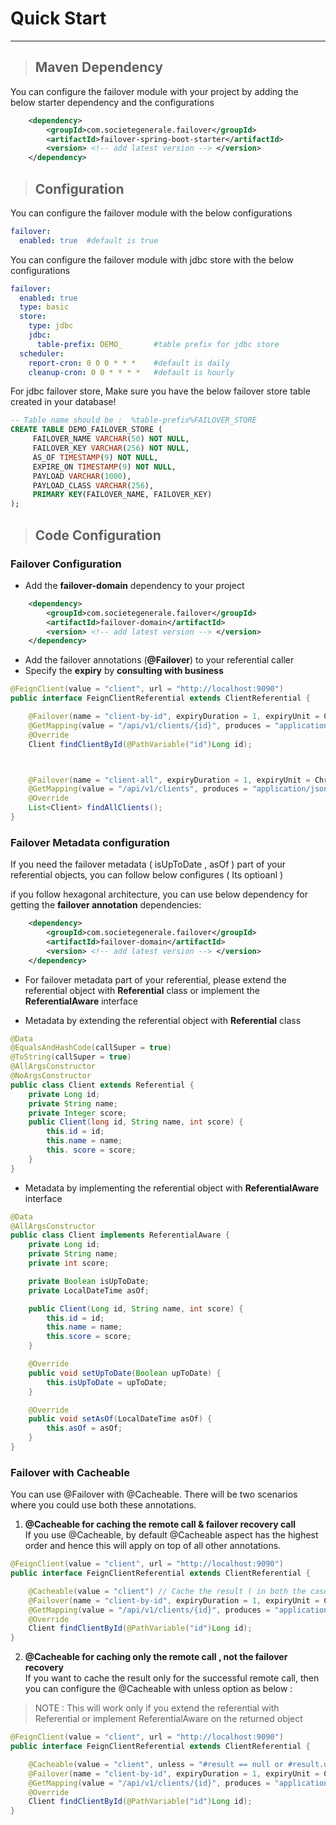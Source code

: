 # Quick Start
-------------

> ## Maven Dependency

You can configure the failover module with your project by adding the below starter dependency and the configurations
 
```pom.xml
    <dependency>
        <groupId>com.societegenerale.failover</groupId>
        <artifactId>failover-spring-boot-starter</artifactId>
        <version> <!-- add latest version --> </version>
    </dependency>
```

> ## Configuration

You can configure the failover module with the below configurations
```yaml
failover:
  enabled: true  #default is true
```

You can configure the failover module with jdbc store with the below configurations

```yaml
failover:
  enabled: true
  type: basic
  store:
    type: jdbc
    jdbc:
      table-prefix: DEMO_       #table prefix for jdbc store
  scheduler:
    report-cron: 0 0 0 * * *    #default is daily
    cleanup-cron: 0 0 * * * *   #default is hourly
```

For jdbc failover store, Make sure you have the below failover store table created in your database!

```sql
-- Table name should be :  %table-prefix%FAILOVER_STORE 
CREATE TABLE DEMO_FAILOVER_STORE (
     FAILOVER_NAME VARCHAR(50) NOT NULL,
     FAILOVER_KEY VARCHAR(256) NOT NULL,
     AS_OF TIMESTAMP(9) NOT NULL,
     EXPIRE_ON TIMESTAMP(9) NOT NULL,
     PAYLOAD VARCHAR(1000),
     PAYLOAD_CLASS VARCHAR(256),
     PRIMARY KEY(FAILOVER_NAME, FAILOVER_KEY)
);
```

> ## Code Configuration

### Failover Configuration

- Add the **failover-domain** dependency to your project

```pom.xml
    <dependency>
        <groupId>com.societegenerale.failover</groupId>
        <artifactId>failover-domain</artifactId>
        <version> <!-- add latest version --> </version>
    </dependency>
```

- Add the failover annotations (**@Failover**) to your referential caller
- Specify the **expiry** by **consulting with business**

```java
@FeignClient(value = "client", url = "http://localhost:9090")
public interface FeignClientReferential extends ClientReferential {

    @Failover(name = "client-by-id", expiryDuration = 1, expiryUnit = ChronoUnit.MINUTES)   // Failover configuration
    @GetMapping(value = "/api/v1/clients/{id}", produces = "application/json")
    @Override
    Client findClientById(@PathVariable("id")Long id);



    @Failover(name = "client-all", expiryDuration = 1, expiryUnit = ChronoUnit.MINUTES)    // Failover configuration
    @GetMapping(value = "/api/v1/clients", produces = "application/json")
    @Override
    List<Client> findAllClients();
}

```

### Failover Metadata configuration 

If you need the failover metadata ( isUpToDate , asOf ) part of your referential objects, you can follow below configures ( Its optioanl ) 

if you follow hexagonal architecture, you can use below dependency for getting the **failover annotation** dependencies:

```pom.xml
    <dependency>
        <groupId>com.societegenerale.failover</groupId>
        <artifactId>failover-domain</artifactId>
        <version> <!-- add latest version --> </version>
    </dependency>
```

* For failover metadata part of your referential, please extend the referential object with **Referential** class  or implement the **ReferentialAware** interface 


- Metadata by extending the referential object with **Referential** class

```java
@Data
@EqualsAndHashCode(callSuper = true)
@ToString(callSuper = true)
@AllArgsConstructor
@NoArgsConstructor
public class Client extends Referential {
    private Long id;
    private String name;
    private Integer score;
    public Client(long id, String name, int score) {
        this.id = id;
        this.name = name;
        this. score = score;
    }
}
```
- Metadata by implementing the referential object with **ReferentialAware** interface

```java
@Data
@AllArgsConstructor
public class Client implements ReferentialAware {
    private Long id;
    private String name;
    private int score;

    private Boolean isUpToDate;
    private LocalDateTime asOf;

    public Client(Long id, String name, int score) {
        this.id = id;
        this.name = name;
        this.score = score;
    }

    @Override
    public void setUpToDate(Boolean upToDate) {
        this.isUpToDate = upToDate;
    }

    @Override
    public void setAsOf(LocalDateTime asOf) {
        this.asOf = asOf;
    }
}

``` 

### Failover with Cacheable 

You can use @Failover with @Cacheable. There will be two scenarios where you could use both these annotations.

1. **@Cacheable for caching the remote call & failover recovery call**  
If you use @Cacheable, by default @Cacheable aspect has the highest order and hence this will apply on top of all other annotations.

```java
@FeignClient(value = "client", url = "http://localhost:9090")
public interface FeignClientReferential extends ClientReferential {

    @Cacheable(value = "client") // Cache the result ( in both the case : On successful remote call OR On failure of remote call with failover recovery )
    @Failover(name = "client-by-id", expiryDuration = 1, expiryUnit = ChronoUnit.MINUTES)  // Failover configuration
    @GetMapping(value = "/api/v1/clients/{id}", produces = "application/json")
    @Override
    Client findClientById(@PathVariable("id")Long id);
}
```

2. **@Cacheable for caching only the remote call , not the failover recovery**  
If you want to cache the result only for the successful remote call, then you can configure the @Cacheable with unless option as below :  
> NOTE : This will work only if you extend the referential with Referential or implement ReferentialAware on the returned object

```java
@FeignClient(value = "client", url = "http://localhost:9090")
public interface FeignClientReferential extends ClientReferential {

    @Cacheable(value = "client", unless = "#result == null or #result.upToDate == false") // Cache the result only when the remote call is success and the result is not null ( This will work only if you extend the referential with Referential or implement ReferentialAware on the returned object )
    @Failover(name = "client-by-id", expiryDuration = 1, expiryUnit = ChronoUnit.MINUTES)  // Failover configuration
    @GetMapping(value = "/api/v1/clients/{id}", produces = "application/json")
    @Override
    Client findClientById(@PathVariable("id")Long id);
}
```

